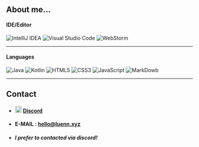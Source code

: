 ## About me...

#### IDE/Editor

![IntelliJ IDEA](https://img.shields.io/badge/IntelliJ_IDEA-ffffff?style=for-the-badge&logo=intellijidea&labelColor=black)
![Visual Studio Code](https://img.shields.io/badge/Visual%20Studio%20Code-0078d7?style=for-the-badge)
![WebStorm](https://img.shields.io/badge/WebStorm-000000?style=for-the-badge&logo=webstorm&labelColor=black&color=white)

---

#### Languages

![Java](https://img.shields.io/badge/JAVA-f89820?style=for-the-badge)
![Kotlin](https://img.shields.io/badge/Kotlin-7F52FF?style=for-the-badge&logo=kotlin&labelColor=black)
![HTML5](https://img.shields.io/badge/HTML5-E34F26?style=for-the-badge&logo=html5&labelColor=black&color=%23E34F26)
![CSS3](https://img.shields.io/badge/CSS3-1572B6?style=for-the-badge&logo=css3&labelColor=black)
![JavaScript](https://img.shields.io/badge/JavaScript-F7DF1E?style=for-the-badge&logo=javascript&labelColor=black)
![MarkDowb](https://img.shields.io/badge/MarkDown-000000?style=for-the-badge&logo=markdown&labelColor=black&color=white)

---

## Contact

* #### <img src="https://discord.com/assets/847541504914fd33810e70a0ea73177e.ico" width="18px" height="18px"/>  [Discord](https://discord.com/users/1158046534714277918)

* #### E-MAIL : hello@luenn.xyz
* ##### I prefer to contacted via discord!
